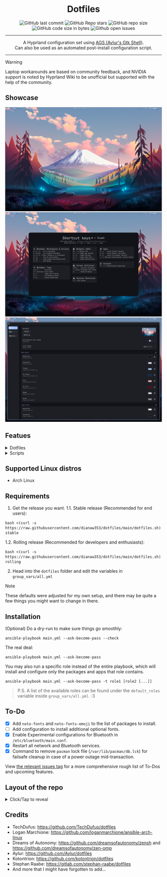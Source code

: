 <div align="center">
 <h1>Dotfiles</h1>
</div>

<div align="center">

![GitHub last commit](https://img.shields.io/github/last-commit/dianaw353/dotfiles?style=for-the-badge&color=FFB1C8&logoColor=D9E0EE&labelColor=292324)
![GitHub Repo stars](https://img.shields.io/github/stars/dianaw353/dotfiles?style=for-the-badge&color=FFB686&logoColor=D9E0EE&labelColor=292324&logo=andela)
![GitHub repo size](https://img.shields.io/github/repo-size/dianaw353/dotfiles?style=for-the-badge&color=CAC992&logoColor=D9E0EE&labelColor=292324&logo=protondrive)
![GitHub code size in bytes](https://img.shields.io/github/languages/code-size/dianaw353/dotfiles?style=for-the-badge&labelColor=292324&color=CBA6F7)
![Github open issues](https://img.shields.io/github/issues/dianaw353/dotfiles?style=for-the-badge&labelColor=292324&color=D9E0EE)

</a>
</div>
<hr />
<div align="center">
<p>
   A Hyprland configuration set using <a href='https://github.com/aylur/ags'>AGS (Aylur's Gtk Shell)</a>.<br/>
   Can also be used as an automated post-install configuration script.<br/>
</p>

<hr />
</div>

> [!WARNING]
> Laptop workarounds are based on community feedback, and NVIDIA support is noted by Hyprland Wiki to be unofficial but supported with the help of the community.

## Showcase
![main desktop](assets/2024-11-03_09-51-24.png)
![keybinds](assets/2024-11-03_09-51-44.png)
![settings page](assets/2024-11-03_09-52-00.png)

## Featues

<details>
<summary>Dotfiles</summary>
<br>

- Sane defaults for Pacman
- Clean and minimal configurations for fastfetch, ZSH and OMP (Oh-My-Posh)
  - ZSH configuration also includes a command called `rmpmlck` (ReMove PacMan LoCK) to remove the lock file if Pacman is not running.
- Focus on GTK
- Login skin by AGS
  - Uses GreetD as the greeter.
- Material 3 design language
  - Yes, this includes a replica of the Monet engine!
- Sane Hypridle configuration set
  - Inhibits locking in full screen.
  - Pauses all supported players when locked.
    - Player support depends on the player of choice. Most major ones like Spotify and YouTube Music should support this.
- Basic OSDs (On-Screen Displays)
  - Located on the right side of the screen by default for consistency with phones and tablets.
- Mild customizability, with even more tweaks possible inside the config files themselves
  - Hey, at least it's the widest variety of configurations you can get from the GUI! It's like Good Lock on Samsung except it comes bundled out of the box.
- Keyboard shortcuts guide widget
  - Similar to what Ubuntu Unity and Pardus have.
  - Can be invoked with Super+/, much like on Discord.
- Full screen mobile-esque power menu
  - This ain't like KDE but more like, again, Android devices.
- Cute defaults for images
  - ...if you like anime style, that is. You can still change those in configurations, though.
- Many more available and to come!
</details>


<details>
<summary>Scripts</summary>
<br>


- Fully automated
- Granular configuration
<details>
<summary>Prepares the system for the configuration</summary>
<br>

- Updates the system before anything else.
- Makes sure preliminary dependencies are installed.
- Installs the AUR helper of choice.
- (Optional) Sets up Chaotic AUR - A pacman repo for prebuilt AUR packages.
- Generates mirror list using `rate-mirrors-bin` for fastest package installation experience possible.
  - A backup of the previous mirror list is generated should you need to revert back.

</details>

- VM detection - Hyprland needs extra configuration for virtual machines to enforce software rendering.
- Installs GPU drivers where supported.
  - Config review before running is a must! (`group_vars/all.yml`)
  - **__IF YOU HAVE AN NVIDIA GPU NOT SUPPORTED BY THE LATEST DRIVER, YOU MUST AVOID PROPRIETARY DRIVERS SERVED HERE AND FOLLOW ARCH WIKI FOR THE ONE THAT SUITS YOU!__**
- Laptop workarounds
  - Currently only has auto-brightness blacklisting for Framework laptops - The board vendor is detected just in case.
- KVM configuration with 3D accelaration
- Required and optional dependencies for Linux gaming :D
- Full support for Arch Linux, with more on the roadmap.
- More of these! Check the config for most of them!
</details>

## Supported Linux distros

- Arch Linux

## Requirements

1. Get the release you want.
1.1. Stable release (Recommended for end users):
```
bash <(curl -s https://raw.githubusercontent.com/dianaw353/dotfiles/main/dotfiles.sh) stable
```
1.2. Rolling release (Recommended for developers and enthusiasts):
```
bash <(curl -s https://raw.githubusercontent.com/dianaw353/dotfiles/main/dotfiles.sh) rolling
```
2. Head into the `dotfiles` folder and edit the variables in `group_vars/all.yml`

> [!NOTE]
> These defaults were adjusted for my own setup, and there may be quite a few things you might want to change in there.

## Installation

(Optional) Do a dry-run to make sure things go smoothly:
```
ansible-playbook main.yml --ask-become-pass --check
```

The real deal:
```
ansible-playbook main.yml --ask-become-pass
```

You may also run a specific role instead of the entire playbook, which will install and configure only the packages and apps that role contains.
```
ansible-playbook main.yml --ask-become-pass -t role1 [role2 [...]]
```

> P.S. A list of the available roles can be found under the `default_roles` variable inside `group_vars/all.yml`. :3

## To-Do

- [x] Add `noto-fonts` and `noto-fonts-emoji` to the list of packages to install.
- [ ] Add configuration to install additional optional fonts.
- [x] Enable Experimental configurations for Bluetooth in `/etc/bluetooth/main.conf`.
- [x] Restart all network and Bluetooth services.
- [x] Command to remove `pacman` lock file (`/var/lib/pacman/db.lck`) for failsafe cleanup in case of a power outage mid-transaction.

View [the relevant issues tag](https://github.com/dianaw353/dotfiles/issues?q=is%3Aissue+label%3AFeature+is%3Aopen) for a more comprehensive rough list of To-Dos and upcoming features.

## Layout of the repo

<details>
<summary>Click/Tap to reveal</summary>

- Pre-configuration Tasks
  - Package manager
    - Perform system upgrade if needed.
    - Make sure preliminary dependencies are installed.
    - Install the AUR helper of choice.
    - (Optional) Set up Chaotic AUR.
    - Generate mirror list using `rate-mirrors-bin`.
      - A backup of the existing list will be generated in case you don't like the one generated by this repo.
    - Update `pacman` configuration.
  - VM detection
    - Hyprland requires extra configuration for software rendering, which is a must for VMs.
  - Drivers
    - CPU detection to install the relevant `ucode` in case you skip it during system installation.
    - GPU detection
      - Core 64-bit, 32-bit and multiarch packages for all GPUs
      - Required open-source multiarch graphics drivers and packages for AMD, Intel and NVIDIA
      - Required proprietary multiarch graphics drivers and packages for AMD, Intel and NVIDIA
  - Laptop workarounds
    - Board vendor detection for appropriate workarounds to be applied.
  - System
    - Install required packages
    - Enable SystemD services
      - `systemd-timesyncd.service`
      - `bluetooth.service`
      - `pipewire.service`
      - `pipewire-pulse.service`
      - `wireplumber.service`
    - Fixes
      - GTK window buttons
      - Screen locking
      - Screen sharing using Pipewire
    - Install packages
      - Core system packages
      - Audio server - May only choose either of these, not both.
        - Pipewire
        - PulseAudio
      - Bluetooth
        - Core packages
        - PulseAudio companions
- Core roles
  - AGS
    - Install required packages
    - Configuration
      - Create configuration directories
      - Copy over the configuration files - User profile images included.
      - Enable required services
  - Hyprland
    - Install required packages
    - Configuration
      - Copy over the configuration files
      - Update pre-made configuration files
      - Enable dynamic cursors
  - Install and configure core packages
    - (Optional) Change the default shell
      - Supports only ZSH. Also disables OMP warnings if my config is used.
  - Install custom apps
  - KVM
    - Replace `iptables` with `iptables-nft`
    - Install required packages
    - Enable required services
    - Add current user to `libvirt` group
    - Update `libvirtd` settings
    - Make sure virtual network is started and set it to automatically start on boot
  - Install required packages and optimal gaming experience
- Post-configuration Tasks
  - Clear AUR cache

</details>

## Credits

- TechDufus: https://github.com/TechDufus/dotfiles
- Logan Marchione: https://github.com/loganmarchione/ansible-arch-linux
- Dreams of Autonomy: https://github.com/dreamsofautonomy/zensh and https://github.com/dreamsofautonomy/zen-omp
- Aylur: https://github.com/Aylur/dotfiles
- Kotontrion: https://github.com/kotontrion/dotfiles
- Stephan Raabe: https://gitlab.com/stephan-raabe/dotfiles
- And more that I might have forgotten to add...
